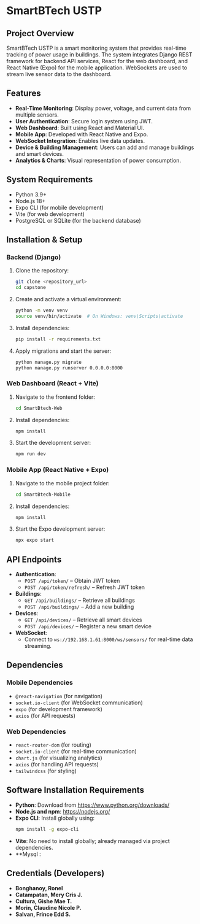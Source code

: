 # SmartBTech USTP

## Project Overview
SmartBTech USTP is a smart monitoring system that provides real-time tracking of power usage in buildings. The system integrates Django REST framework for backend API services, React for the web dashboard, and React Native (Expo) for the mobile application. WebSockets are used to stream live sensor data to the dashboard.

## Features
- **Real-Time Monitoring**: Display power, voltage, and current data from multiple sensors.
- **User Authentication**: Secure login system using JWT.
- **Web Dashboard**: Built using React and Material UI.
- **Mobile App**: Developed with React Native and Expo.
- **WebSocket Integration**: Enables live data updates.
- **Device & Building Management**: Users can add and manage buildings and smart devices.
- **Analytics & Charts**: Visual representation of power consumption.

## System Requirements
- Python 3.9+
- Node.js 18+
- Expo CLI (for mobile development)
- Vite (for web development)
- PostgreSQL or SQLite (for the backend database)

## Installation & Setup

### Backend (Django)
1. Clone the repository:
   ```bash
   git clone <repository_url>
   cd capstone
   ```
2. Create and activate a virtual environment:
   ```bash
   python -m venv venv
   source venv/bin/activate  # On Windows: venv\Scripts\activate
   ```
3. Install dependencies:
   ```bash
   pip install -r requirements.txt
   ```
4. Apply migrations and start the server:
   ```bash
   python manage.py migrate
   python manage.py runserver 0.0.0.0:8000
   ```

### Web Dashboard (React + Vite)
1. Navigate to the frontend folder:
   ```bash
   cd SmartBtech-Web
   ```
2. Install dependencies:
   ```bash
   npm install
   ```
3. Start the development server:
   ```bash
   npm run dev
   ```

### Mobile App (React Native + Expo)
1. Navigate to the mobile project folder:
   ```bash
   cd SmartBtech-Mobile
   ```
2. Install dependencies:
   ```bash
   npm install
   ```
3. Start the Expo development server:
   ```bash
   npx expo start
   ```

## API Endpoints
- **Authentication**:
  - `POST /api/token/` – Obtain JWT token
  - `POST /api/token/refresh/` – Refresh JWT token
- **Buildings**:
  - `GET /api/buildings/` – Retrieve all buildings
  - `POST /api/buildings/` – Add a new building
- **Devices**:
  - `GET /api/devices/` – Retrieve all smart devices
  - `POST /api/devices/` – Register a new smart device
- **WebSocket**:
  - Connect to `ws://192.168.1.61:8000/ws/sensors/` for real-time data streaming.

## Dependencies

### Mobile Dependencies
- `@react-navigation` (for navigation)
- `socket.io-client` (for WebSocket communication)
- `expo` (for development framework)
- `axios` (for API requests)

### Web Dependencies
- `react-router-dom` (for routing)
- `socket.io-client` (for real-time communication)
- `chart.js` (for visualizing analytics)
- `axios` (for handling API requests)
- `tailwindcss` (for styling)

## Software Installation Requirements
- **Python**: Download from https://www.python.org/downloads/
- **Node.js and npm**: https://nodejs.org/
- **Expo CLI**: Install globally using:
  ```bash
  npm install -g expo-cli
  ```
- **Vite**: No need to install globally; already managed via project dependencies.
- **Mysql :

## Credentials (Developers)
- **Bonghanoy, Ronel**
- **Catampatan, Mery Cris J.**
- **Cultura, Gishe Mae T.**
- **Morin, Claudine Nicole P.**
- **Salvan, Frince Edd S.**
